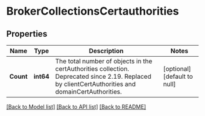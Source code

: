 # BrokerCollectionsCertauthorities

## Properties
Name | Type | Description | Notes
------------ | ------------- | ------------- | -------------
**Count** | **int64** | The total number of objects in the certAuthorities collection. Deprecated since 2.19. Replaced by clientCertAuthorities and domainCertAuthorities. | [optional] [default to null]

[[Back to Model list]](../README.md#documentation-for-models) [[Back to API list]](../README.md#documentation-for-api-endpoints) [[Back to README]](../README.md)

